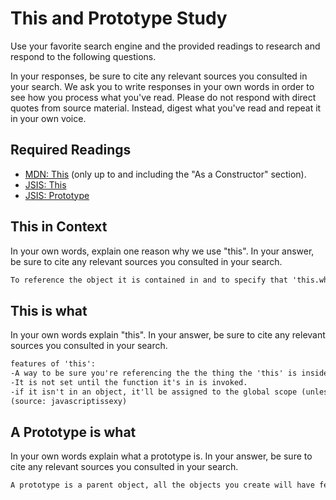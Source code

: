 # This and Prototype Study

Use your favorite search engine and the provided readings to research and
respond to the following questions.

In your responses, be sure to cite any relevant sources you consulted in your
search. We ask you to write responses in your own words in order to see how you
process what you've read. Please do not respond with direct quotes from source
material. Instead, digest what you've read and repeat it in your own voice.

## Required Readings

-   [MDN: This](https://developer.mozilla.org/en-US/docs/Web/JavaScript/Reference/Operators/this)
(only up to and including the "As a Constructor" section).
-   [JSIS: This](http://javascriptissexy.com/understand-javascripts-this-with-clarity-and-master-it/)
-   [JSIS: Prototype](http://javascriptissexy.com/javascript-prototype-in-plain-detailed-language/)

## This in Context

In your own words, explain one reason why we use "this". In your answer, be
sure to cite any relevant sources you consulted in your search.

```md
To reference the object it is contained in and to specify that 'this.whatever' is _only_ referring to the object it's contained in, instead of potentially referencing another global variable with the same name (source: javascriptissexy.com).
```

## This is what

In your own words explain "this".  In your answer, be
sure to cite any relevant sources you consulted in your search.

```md
features of 'this':
-A way to be sure you're referencing the the thing the 'this' is inside. it contains the value of the object.
-It is not set until the function it's in is invoked.
-if it isn't in an object, it'll be assigned to the global scope (unless you're in 'use strict')
(source: javascriptissexy)
```

## A Prototype is what

In your own words explain what a prototype is.  In your answer, be
sure to cite any relevant sources you consulted in your search.

```md
A prototype is a parent object, all the objects you create will have features from the prototype. You can also assign new features to the prototype for objects to inherit. (javascriptissexy)
```
